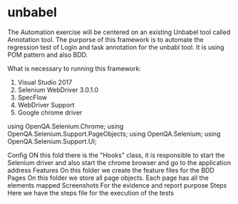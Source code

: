 # unbabel
The Automation exercise will be centered on an existing Unbabel tool called Annotation tool.
The purporse of this framework is to automate the regression test of Login and task annotation for the unbabl tool.
It is using POM pattern and also BDD.

What is necessary to running this framework:

1. Visual Studio 2017
2. Selenium WebDriver 3.0.1.0
3. SpecFlow
4. WebDriver Support
5. Google chrome driver

using OpenQA.Selenium.Chrome;
using OpenQA.Selenium.Support.PageObjects;
using OpenQA.Selenium;
using OpenQA.Selenium.Support.UI;


Config
ON this fold there is the "Hooks" class, it is responsible to start the Selenium driver and also start the chrome browser 
and go to the application address
Features
On this folder we create the feature files for the BDD
Pages
On this folder we store all page objects. Each page has all the elements mapped
Screenshots
For the evidence and report purpose
Steps
Here we have the steps file for the execution of the tests
